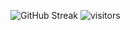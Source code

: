 ![GitHub Streak](https://streak-stats.demolab.com/?user=ScadeBlock)
![visitors](https://visitor-badge.glitch.me/badge?page_id=page.id&left_color=green&right_color=red)
